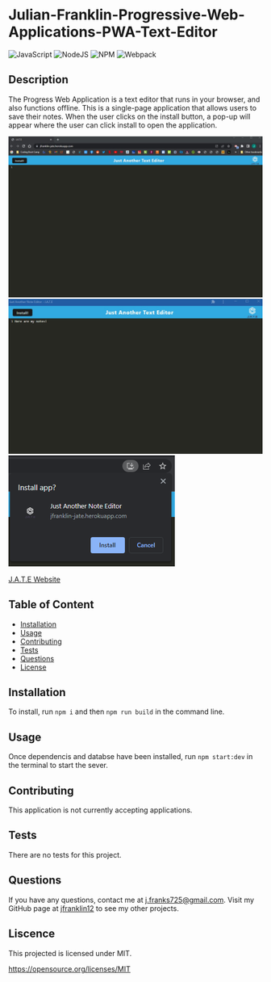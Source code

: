 # Julian-Franklin-Progressive-Web-Applications-PWA-Text-Editor
![JavaScript](https://img.shields.io/badge/JAVASCRIPT-%23323330.svg?style=for-the-badge&logo=javascript&logoColor=%23F7DF1E&style=plastic) ![NodeJS](https://img.shields.io/badge/node.js-6DA55F?style=for-the-badge&logo=node.js&logoColor=white&style=plastic) ![NPM](https://img.shields.io/badge/NPM-%23000000.svg?style=for-the-badge&logo=npm&logoColor=white&style=plastic) ![Webpack](https://img.shields.io/badge/Webpack-8DD6F9?style=for-the-badge&logo=webpack&logoColor=white&style=plastic)


  ## Description
  
  The Progress Web Application is a text editor that runs in your browser, and also functions offline. This is a single-page application that allows users to save their notes. When the user clicks on the install button, a pop-up will appear where the user can click install to open the application.

  ![J.A.T.E Website](./assets/jate-online.jpg)
  ![J.A.T.E Application](./assets/jate-app.jpg)
  ![J.A.T.E Pop-Up Window to install](./assets/pop-up.png)

  [J.A.T.E Website](https://jfranklin-jate.herokuapp.com/)

  ## Table of Content
  - [Installation](#installation)
  - [Usage](#usage)
  - [Contributing](#contributing)
  - [Tests](#tests)
  - [Questions](#questions)
  - [License](#license)

  ## Installation

  To install, run ```npm i``` and then ```npm run build``` in the command line. 

  ## Usage

  Once dependencis and databse have been installed, run ```npm start:dev``` in the terminal to start the sever.

  ## Contributing

  This application is not currently accepting applications.

  ## Tests
  
  There are no tests for this project.

  ## Questions

  If you have any questions, contact me at j.franks725@gmail.com. Visit my GitHub page at [jfranklin12](https://github.com/jfranklin12/) to see my other projects.

  ## Liscence
    
  This projected is licensed under MIT.

  https://opensource.org/licenses/MIT


